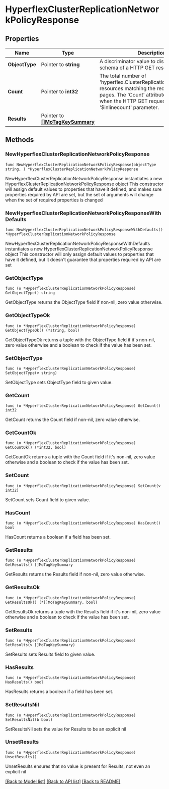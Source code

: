 # HyperflexClusterReplicationNetworkPolicyResponse

## Properties

Name | Type | Description | Notes
------------ | ------------- | ------------- | -------------
**ObjectType** | Pointer to **string** | A discriminator value to disambiguate the schema of a HTTP GET response body. | 
**Count** | Pointer to **int32** | The total number of &#39;hyperflex.ClusterReplicationNetworkPolicy&#39; resources matching the request, accross all pages. The &#39;Count&#39; attribute is included when the HTTP GET request includes the &#39;$inlinecount&#39; parameter. | [optional] 
**Results** | Pointer to [**[]MoTagKeySummary**](MoTagKeySummary.md) |  | [optional] 

## Methods

### NewHyperflexClusterReplicationNetworkPolicyResponse

`func NewHyperflexClusterReplicationNetworkPolicyResponse(objectType string, ) *HyperflexClusterReplicationNetworkPolicyResponse`

NewHyperflexClusterReplicationNetworkPolicyResponse instantiates a new HyperflexClusterReplicationNetworkPolicyResponse object
This constructor will assign default values to properties that have it defined,
and makes sure properties required by API are set, but the set of arguments
will change when the set of required properties is changed

### NewHyperflexClusterReplicationNetworkPolicyResponseWithDefaults

`func NewHyperflexClusterReplicationNetworkPolicyResponseWithDefaults() *HyperflexClusterReplicationNetworkPolicyResponse`

NewHyperflexClusterReplicationNetworkPolicyResponseWithDefaults instantiates a new HyperflexClusterReplicationNetworkPolicyResponse object
This constructor will only assign default values to properties that have it defined,
but it doesn't guarantee that properties required by API are set

### GetObjectType

`func (o *HyperflexClusterReplicationNetworkPolicyResponse) GetObjectType() string`

GetObjectType returns the ObjectType field if non-nil, zero value otherwise.

### GetObjectTypeOk

`func (o *HyperflexClusterReplicationNetworkPolicyResponse) GetObjectTypeOk() (*string, bool)`

GetObjectTypeOk returns a tuple with the ObjectType field if it's non-nil, zero value otherwise
and a boolean to check if the value has been set.

### SetObjectType

`func (o *HyperflexClusterReplicationNetworkPolicyResponse) SetObjectType(v string)`

SetObjectType sets ObjectType field to given value.


### GetCount

`func (o *HyperflexClusterReplicationNetworkPolicyResponse) GetCount() int32`

GetCount returns the Count field if non-nil, zero value otherwise.

### GetCountOk

`func (o *HyperflexClusterReplicationNetworkPolicyResponse) GetCountOk() (*int32, bool)`

GetCountOk returns a tuple with the Count field if it's non-nil, zero value otherwise
and a boolean to check if the value has been set.

### SetCount

`func (o *HyperflexClusterReplicationNetworkPolicyResponse) SetCount(v int32)`

SetCount sets Count field to given value.

### HasCount

`func (o *HyperflexClusterReplicationNetworkPolicyResponse) HasCount() bool`

HasCount returns a boolean if a field has been set.

### GetResults

`func (o *HyperflexClusterReplicationNetworkPolicyResponse) GetResults() []MoTagKeySummary`

GetResults returns the Results field if non-nil, zero value otherwise.

### GetResultsOk

`func (o *HyperflexClusterReplicationNetworkPolicyResponse) GetResultsOk() (*[]MoTagKeySummary, bool)`

GetResultsOk returns a tuple with the Results field if it's non-nil, zero value otherwise
and a boolean to check if the value has been set.

### SetResults

`func (o *HyperflexClusterReplicationNetworkPolicyResponse) SetResults(v []MoTagKeySummary)`

SetResults sets Results field to given value.

### HasResults

`func (o *HyperflexClusterReplicationNetworkPolicyResponse) HasResults() bool`

HasResults returns a boolean if a field has been set.

### SetResultsNil

`func (o *HyperflexClusterReplicationNetworkPolicyResponse) SetResultsNil(b bool)`

 SetResultsNil sets the value for Results to be an explicit nil

### UnsetResults
`func (o *HyperflexClusterReplicationNetworkPolicyResponse) UnsetResults()`

UnsetResults ensures that no value is present for Results, not even an explicit nil

[[Back to Model list]](../README.md#documentation-for-models) [[Back to API list]](../README.md#documentation-for-api-endpoints) [[Back to README]](../README.md)


